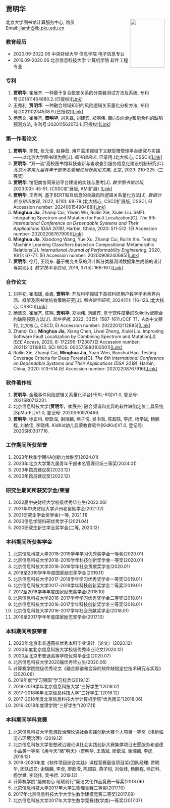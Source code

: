 ## 贾明华  
  
北京大学图书馆计算服务中心, 馆员    <img src="https://jmhcufe.github.io/jmh.png" height="154" width="110" align="right">  
Email: jiamh@lib.pku.edu.cn  

### 教育经历  
- 2020.09-2022.06 中央财经大学 信息学院 电子信息专业
- 2016.09-2020.06 北京信息科技大学 计算机学院 软件工程专业

### 专利  
1. **贾明华**, 崔展齐. 一种基于复合蜕变关系的分类器测试方法及系统, 专利号:201811464880.2.(已授权)<a href="https://kns.cnki.net/kcms2/article/abstract?v=QuBpG80dbeCSYGFizfmG9zKDni4e-7C6vP1u8fn1izJJaiJMmx7j5L5xZnqlz24zgjabUiz3dEJFdGynEomOF3iOgqOJ60bFdsmMw_oE1VAT8T365U5vZUeeVk1KDVMar5tvdEVKkqU=&uniplatform=NZKPT&language=CHS" target="_blank">[Link]</a> 
2. 王秀利, **贾明华**. 一种融合领域知识的风险逻辑关系量化分析方法, 专利号:202110234538.9.(已授权)<a href="https://kns.cnki.net/kcms2/article/abstract?v=QuBpG80dbeCU7ddtEsGj3nzzvfTBWUE47efyN8LNqs8VsHKrEXipmc-7Kr8u0DbExt7HdFq8k86vAYTPGwyW9lzBd5LMTa9F0xDY7hZX6ZPwLKAVPDWpDzZ_ke42P6toMLYDgrl_CPc=&uniplatform=NZKPT&language=CHS" target="_blank">[Link]</a> 
3. 杨慧文, 崔展齐, **贾明华**, 刘秀磊, 刘建宾, 郑丽伟. 面向Solidity智能合约的缺陷预测方法, 专利号:202011562073.1.(已授权)<a href="https://kns.cnki.net/kcms2/article/abstract?v=QuBpG80dbeCSYGFizfmG9zKDni4e-7C6vP1u8fn1izJJaiJMmx7j5KM3RlWuW7hoTAkgRVXPhqmA_hk9MQmLoSbStsEGMKHvfMs29PeXItgWQ5ydS_V0GhUn8yhEmRTfY-ztlchpfv0=&uniplatform=NZKPT&language=CHS" target="_blank">[Link]</a> 

### 第一作者论文
1. **贾明华**, 季梵, 张元俊, 赵静茹. 用户需求视域下文献受赠管理平台研究与实践——以北京大学图书馆为例[J]. *图书馆杂志*, 已录用.(北大核心, CSSCI)<a href="https://kns.cnki.net/kcms2/article/abstract?v=-xbefZa1Cds4aTL-p5c83ORvzRoNxjXtWQ8CZKdgH2ilMBQjGjmIOXAMtm8UVddYDvqyAIjzpw7iwL_RdjujyB8cEYPDKTVFEbQWSRdRu4kKHZDBTRXKJygM_KG4Fvm3oUT3SGm_lLb1GaM-xst9oDNbAd5r3K1iK0FDLAEeX5qzNc2djFxTUEW1KxVAs_-d&uniplatform=NZKPT&language=CHS" target="_blank">[Link]</a> 
2. **贾明华**. “双一流”高校图书馆科技查新与查收查引服务信息化建设机制研究[C]. *北京大学第九届青年干部未名管理论坛获奖论文集*, 北京, 2023: 210-225. (三等奖)
3. **贾明华**. 馆配商协同采访平台建设的实践与思考[J]. *数字图书馆论坛*, 2023(03): 45-51. (CSSCI扩展版, AMI扩展) <a href="https://dlf.istic.ac.cn/dlf/ch/reader/view_abstract.aspx?file_no=202303006&flag=1" target="_blank">[Link]</a> 
4. **贾明华**, 王秀利. 基于BERT和互信息的金融风险逻辑关系量化方法[J]. *数据分析与知识发现*, 2022, 6(10): 68-78.(北大核心, CSCD扩展版, CSSCI, EI Accession number: 20240615490488)<a href="https://manu44.magtech.com.cn/Jwk_infotech_wk3/CN/Y2022/V6/I10/68" target="_blank">[Link]</a>
5. **Minghua Jia**, Zhanqi Cui, Yiwen Wu, Ruilin Xie, Xiulei Liu. SMFL Integrating Spectrum and Mutation for Fault Localization[C]. *The 6th International Conference on Dependable Systems and Their Applications (DSA 2019)*, Harbin, China, 2020: 511-512. (EI Accession number: 20202208767905)<a href="https://ieeexplore.ieee.org/document/9045845" target="_blank">[Link]</a> 
6. **Minghua Jia**, Xiaodong Wang, Yue Xu, Zhanqi Cui, Ruilin Xie. Testing Machine Learning Classifiers based on Compositional Metamorphic Relations[J]. *International Journal of Performability Engineering*, 2020, 16(1): 67-77. (EI Accession number: 20200908240695)<a href="https://www.ijpe-online.com/EN/10.23940/ijpe.20.01.p8.6777" target="_blank">[Link]</a>
7. **贾明华**, 徐月, 王晓东. 基于蜕变关系的贝叶斯分类器测试数据集生成器的设计与实现[J]. *数字技术与应用*, 2019, 37(5): 166-167.<a href="https://kns.cnki.net/kcms2/article/abstract?v=QuBpG80dbeBmB4FADva14go7-iAnEi1EsNnIgceKD780C-DSn4hqCIQre9zQKBtDW2XUvm02eHR7lKIFPeecLfCQkG5nK7vqtC66YHZsxNLMC6vdelHHxKKOy4X0yz4EMbnryY4MuMiIVij7-m9IPw==&uniplatform=NZKPT&language=CHSS" target="_blank">[Link]</a>

### 合作论文
1. 刘宇初, 崔海媛, 金鑫, **贾明华**. 开放科学视域下高校科研用户数字学术素养内涵、框架及图书馆培育策略研究[J]. *图书馆学研究*, 2024(11): 116-126.(北大核心, CSSCI)<a href="https://kns.cnki.net/kcms2/article/abstract?v=-xbefZa1CdvLJ0u1_aP2re-hquGk96mQlspOTiS7W_98S614HnQqmYAEEliPhx_KAQ5dmegevo6CmhN9CAvw1dDZEXH-D0AvIFZAU_Yqhe9e8-SHaRTy25Zc-8rcZhvI5AYX5KXh34zJOBOa-YQppvr7yTgpyjxggSksVX36iWMbhO_Qdf5TqlkJeIrEq8Fq&uniplatform=NZKPT&language=CHS" target="_blank">[Link]</a>
2. 杨慧文, 崔展齐, 陈翔, **贾明华**, 郑丽伟, 刘建宾. 基于软件度量的Solidity智能合约缺陷预测方法[J]. *软件学报*, 2022, 33(5): 1587-1611.(CCF T1、A类中文期刊, 北大核心, CSCD, EI Accession number: 20222012112885)<a href="https://www.jos.org.cn/jos/article/abstract/6550" target="_blank">[Link]</a>     
3. Zhanqi Cui, **Minghua Jia**, Xiang Chen, Liwei Zheng, Xiulei Liu. Improving Software Fault Localization by Combining Spectrum and Mutation[J]. *IEEE Access*, 2020, 8: 172296-172307.(EI Accession number: 20211210119813, SCI WOS: 000575880100001)<a href="https://ieeexplore.ieee.org/document/9201269" target="_blank">[Link]</a> 
4. Ruilin Xie, Zhanqi Cui, **Minghua Jia**, Yuan Wen, Baoshui Hao. Testing Coverage Criteria for Deep Forests[C]. *The 6th International Conference on Dependable Systems and Their Applications (DSA 2019)*, Harbin, China, 2020: 513-514.(EI Accession number: 20202208767916)<a href="https://ieeexplore.ieee.org/document/9045858" target="_blank">[Link]</a>

### 软件著作权
1. **贾明华**. 金融事件风险逻辑关系量化平台\[FERL-RQ]V1.0, 登记号: 2021SR0713231.
2. 北京信息科技大学(**贾明华**，崔展齐) 融合频谱和变异的软件缺陷定位工具系统\[SpMu-FL]V1.0, 登记号: 2020SR0970466.
3. **贾明华**, 徐正科, 廖歆滢, 谢瑞麟, 燕子悦, 吴书哲, 陈超轶, 李虎, 杨学斌, 杨鹏程, 刘依佳, 李晓伟. KidKid幼儿启蒙教育软件\[KidKid]V1.0, 登记号: 2020SR0307716.

### 工作期间所获荣誉
1. 2023年秋季学期4A创新力优胜奖(2024.01)
2. 2023年北京大学第九届青年干部未名管理论坛三等奖(2024.01)
3. 2023年馆员建议奖(2023.12)
4. 2022年馆员建议奖(2022.12)

### 研究生期间所获奖学金/荣誉
1. 2022届中央财经大学校级优秀毕业生(2022.06)
2. 2021年中央财经大学泸州老窖助学金(2021.12)
3. 2021研究生学业奖学金(一等, 2021.11)
4. 2020信息学院科研优秀学子(2021.04)
5. 2020研究生新生学业奖学金(二等, 2020.12)

### 本科期间所获奖学金
1. 北京信息科技大学2018-2019学年学习优秀奖学金一等奖(2020.01)
2. 北京信息科技大学2018-2019学年科技创新奖学金一等奖(2020.01)
3. 北京信息科技大学2018-2019学年社会贡献奖学金(2020.01)
4. 2018至2019学年年度国家励志奖学金(2019.11)
5. 北京信息科技大学2017-2018学年学习优秀奖学金一等奖(2019.01)
6. 北京信息科技大学2017-2018学年科技创新奖学金二等奖(2019.01)
7. 2017至2018学年年度国家励志奖学金(2018.10)
8. 北京信息科技大学2016-2017学年学习优秀奖学金二等奖(2018.01)
9. 北京信息科技大学2016-2017学年科技创新奖学金三等奖(2018.01)
10. 北京信息科技大学2016-2017学年社会贡献奖学金(2018.01)
11. 2016至2017学年年度国家励志奖学金(2017.10)

### 本科期间所获荣誉
1. 2020年北京市普通高校优秀本科毕业设计（论文）(2020.12)
2. 2020年度北京信息科技大学校级优秀毕业论文(2020.12)
3. 2020届北京市普通高等学校优秀毕业生(2020.07)
4. 北京信息科技大学2020届优秀毕业生(2020.06)
5. 计算机学院院级优秀论文《融合频谱和变异的软件缺陷定位技术研究与实现》(2020.06)
6. 2019年度“学习强国”学习标兵(2019.12)
7. 2018-2019学年北京信息科技大学“三好学生”(2019.12)
8. 2017-2018学年北京信息科技大学“三好学生”(2018.12)
9. 2017-2018年度北京信息科技大学计算机学院“优秀团员”(2018.06)
10. 2016-2018年度理学院“三好学生”(2017.11)

### 本科期间学科竞赛
1. 北京信息科技大学思想政治理论课社会实践创新大赛个人项目一等奖《浅析临汾市环境治理》(2019.12)
2. 北京信息科技大学思想政治理论课社会实践创新大赛集体项目志愿服务和道德小品类一等奖《用今天“赌”明天》(贾明华, 王浩斌, 廖歆滢, 谢瑞麟, 李虎. 2019.12)
3. 2019-2020年度《软件项目综合实践》课程竞赛最佳项目奖(团队经理: 贾明华, 团队成员: 谢瑞麟, 李虎, 廖歆滢, 陈超轶, 燕子悦, 刘依佳, 杨鹏程, 徐正科, 杨学斌, 李晓伟, 吴书哲. 2019.12)
4. 计算机学院“凝聚初心 砥砺前行”廉洁文化作品竞赛一等奖(2018.06)
5. 北京信息科技大学2017年大学生物理竞赛三等奖(2017.10)
6. 2017年北京信息科技大学大学生数学建模竞赛二等奖(2017.09)
7. 北京信息科技大学2017年大学生数学竞赛(数学类)一等奖(2017.07)
